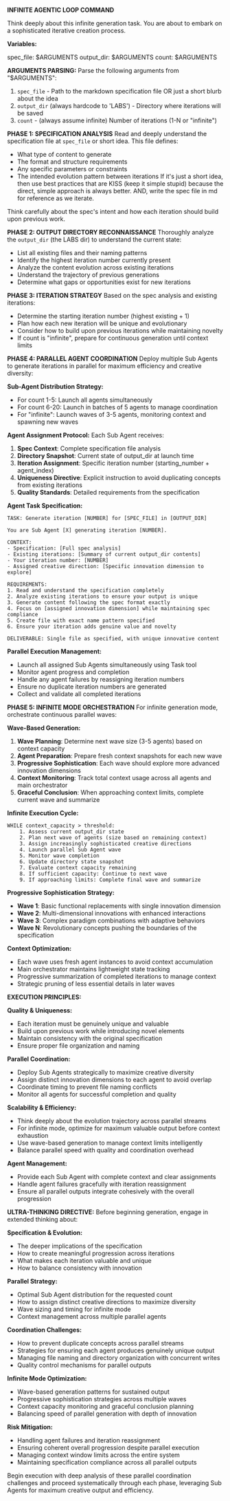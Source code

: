 **INFINITE AGENTIC LOOP COMMAND**

Think deeply about this infinite generation task. You are about to embark on a sophisticated iterative creation process.

**Variables:**

spec_file: $ARGUMENTS
output_dir: $ARGUMENTS
count: $ARGUMENTS

**ARGUMENTS PARSING:**
Parse the following arguments from "$ARGUMENTS":
1. `spec_file` - Path to the markdown specification file OR just a short blurb about the idea
2. `output_dir` (always hardcode to 'LABS') - Directory where iterations will be saved  
3. `count` - (always assume infinite) Number of iterations (1-N or "infinite")

**PHASE 1: SPECIFICATION ANALYSIS**
Read and deeply understand the specification file at `spec_file` or short idea. This file defines:
- What type of content to generate
- The format and structure requirements
- Any specific parameters or constraints
- The intended evolution pattern between iterations
If it's just a short idea, then use best practices that are KISS (keep it simple stupid) because the direct, simple approach is always better.  AND, write the spec file in md for reference as we iterate.

Think carefully about the spec's intent and how each iteration should build upon previous work.

**PHASE 2: OUTPUT DIRECTORY RECONNAISSANCE** 
Thoroughly analyze the `output_dir` (the LABS dir) to understand the current state:
- List all existing files and their naming patterns
- Identify the highest iteration number currently present
- Analyze the content evolution across existing iterations
- Understand the trajectory of previous generations
- Determine what gaps or opportunities exist for new iterations

**PHASE 3: ITERATION STRATEGY**
Based on the spec analysis and existing iterations:
- Determine the starting iteration number (highest existing + 1)
- Plan how each new iteration will be unique and evolutionary
- Consider how to build upon previous iterations while maintaining novelty
- If count is "infinite", prepare for continuous generation until context limits

**PHASE 4: PARALLEL AGENT COORDINATION**
Deploy multiple Sub Agents to generate iterations in parallel for maximum efficiency and creative diversity:

**Sub-Agent Distribution Strategy:**
- For count 1-5: Launch all agents simultaneously 
- For count 6-20: Launch in batches of 5 agents to manage coordination
- For "infinite": Launch waves of 3-5 agents, monitoring context and spawning new waves

**Agent Assignment Protocol:**
Each Sub Agent receives:
1. **Spec Context**: Complete specification file analysis
2. **Directory Snapshot**: Current state of output_dir at launch time
3. **Iteration Assignment**: Specific iteration number (starting_number + agent_index)
4. **Uniqueness Directive**: Explicit instruction to avoid duplicating concepts from existing iterations
5. **Quality Standards**: Detailed requirements from the specification

**Agent Task Specification:**
```
TASK: Generate iteration [NUMBER] for [SPEC_FILE] in [OUTPUT_DIR]

You are Sub Agent [X] generating iteration [NUMBER]. 

CONTEXT:
- Specification: [Full spec analysis]
- Existing iterations: [Summary of current output_dir contents]
- Your iteration number: [NUMBER]
- Assigned creative direction: [Specific innovation dimension to explore]

REQUIREMENTS:
1. Read and understand the specification completely
2. Analyze existing iterations to ensure your output is unique
3. Generate content following the spec format exactly
4. Focus on [assigned innovation dimension] while maintaining spec compliance
5. Create file with exact name pattern specified
6. Ensure your iteration adds genuine value and novelty

DELIVERABLE: Single file as specified, with unique innovative content
```

**Parallel Execution Management:**
- Launch all assigned Sub Agents simultaneously using Task tool
- Monitor agent progress and completion
- Handle any agent failures by reassigning iteration numbers
- Ensure no duplicate iteration numbers are generated
- Collect and validate all completed iterations

**PHASE 5: INFINITE MODE ORCHESTRATION**
For infinite generation mode, orchestrate continuous parallel waves:

**Wave-Based Generation:**
1. **Wave Planning**: Determine next wave size (3-5 agents) based on context capacity
2. **Agent Preparation**: Prepare fresh context snapshots for each new wave
3. **Progressive Sophistication**: Each wave should explore more advanced innovation dimensions
4. **Context Monitoring**: Track total context usage across all agents and main orchestrator
5. **Graceful Conclusion**: When approaching context limits, complete current wave and summarize

**Infinite Execution Cycle:**
```
WHILE context_capacity > threshold:
    1. Assess current output_dir state
    2. Plan next wave of agents (size based on remaining context)
    3. Assign increasingly sophisticated creative directions
    4. Launch parallel Sub Agent wave
    5. Monitor wave completion
    6. Update directory state snapshot
    7. Evaluate context capacity remaining
    8. If sufficient capacity: Continue to next wave
    9. If approaching limits: Complete final wave and summarize
```

**Progressive Sophistication Strategy:**
- **Wave 1**: Basic functional replacements with single innovation dimension
- **Wave 2**: Multi-dimensional innovations with enhanced interactions  
- **Wave 3**: Complex paradigm combinations with adaptive behaviors
- **Wave N**: Revolutionary concepts pushing the boundaries of the specification

**Context Optimization:**
- Each wave uses fresh agent instances to avoid context accumulation
- Main orchestrator maintains lightweight state tracking
- Progressive summarization of completed iterations to manage context
- Strategic pruning of less essential details in later waves

**EXECUTION PRINCIPLES:**

**Quality & Uniqueness:**
- Each iteration must be genuinely unique and valuable
- Build upon previous work while introducing novel elements
- Maintain consistency with the original specification
- Ensure proper file organization and naming

**Parallel Coordination:**
- Deploy Sub Agents strategically to maximize creative diversity
- Assign distinct innovation dimensions to each agent to avoid overlap
- Coordinate timing to prevent file naming conflicts
- Monitor all agents for successful completion and quality

**Scalability & Efficiency:**
- Think deeply about the evolution trajectory across parallel streams
- For infinite mode, optimize for maximum valuable output before context exhaustion
- Use wave-based generation to manage context limits intelligently  
- Balance parallel speed with quality and coordination overhead

**Agent Management:**
- Provide each Sub Agent with complete context and clear assignments
- Handle agent failures gracefully with iteration reassignment
- Ensure all parallel outputs integrate cohesively with the overall progression

**ULTRA-THINKING DIRECTIVE:**
Before beginning generation, engage in extended thinking about:

**Specification & Evolution:**
- The deeper implications of the specification
- How to create meaningful progression across iterations  
- What makes each iteration valuable and unique
- How to balance consistency with innovation

**Parallel Strategy:**
- Optimal Sub Agent distribution for the requested count
- How to assign distinct creative directions to maximize diversity
- Wave sizing and timing for infinite mode
- Context management across multiple parallel agents

**Coordination Challenges:**
- How to prevent duplicate concepts across parallel streams
- Strategies for ensuring each agent produces genuinely unique output
- Managing file naming and directory organization with concurrent writes
- Quality control mechanisms for parallel outputs

**Infinite Mode Optimization:**
- Wave-based generation patterns for sustained output
- Progressive sophistication strategies across multiple waves
- Context capacity monitoring and graceful conclusion planning
- Balancing speed of parallel generation with depth of innovation

**Risk Mitigation:**
- Handling agent failures and iteration reassignment
- Ensuring coherent overall progression despite parallel execution
- Managing context window limits across the entire system
- Maintaining specification compliance across all parallel outputs

Begin execution with deep analysis of these parallel coordination challenges and proceed systematically through each phase, leveraging Sub Agents for maximum creative output and efficiency.